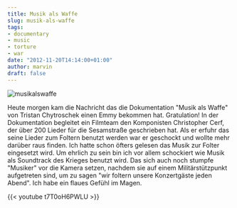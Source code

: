 ```yaml
---
title: Musik als Waffe
slug: musik-als-waffe
tags:
- documentary
- music
- torture
- war
date: "2012-11-20T14:14:00+01:00"
author: marvin
draft: false
---
```

![musikalswaffe](/images/musikalswaffe.jpg)

Heute morgen kam die Nachricht das die Dokumentation "Musik als Waffe"
von Tristan Chytroschek einen Emmy bekommen hat. Gratulation! In der
Dokumentation begleitet ein Filmteam den Komponisten Christopher Cerf,
der über 200 Lieder für die Sesamstraße geschrieben hat. Als er erfuhr
das seine Lieder zum Foltern benutzt werden war er geschockt und wollte
mehr darüber raus finden. Ich hatte schon öfters gelesen das Musik zur
Folter eingesetzt wird. Um ehrlich zu sein bin ich vor allem schockiert
wie Musik als Soundtrack des Krieges benutzt wird. Das sich auch noch
stumpfe "Musiker" vor die Kamera setzen, nachdem sie auf einem
Militärstützpunkt aufgetreten sind, um zu sagen "wir foltern unsere
Konzertgäste jeden Abend". Ich habe ein flaues Gefühl im Magen.

{{< youtube t7T0oH6PWLU >}}
